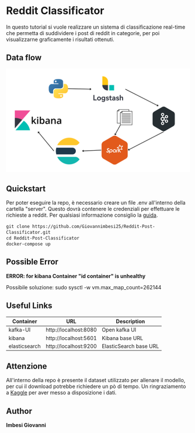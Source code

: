 # Reddit Classificator

In questo tutorial si vuole realizzare un sistema di classificazione real-time che permetta di suddividere i post di reddit in categorie, per poi visualizzarne graficamente i risultati ottenuti. 

## Data flow

![Screenshot](book/images/dataFlow.png)


## Quickstart

Per poter eseguire la repo, è necessario creare un file .env all'interno della cartella "server". Questo dovrà contenere le credenziali per effettuare le richieste a reddit. Per qualsiasi informazione consiglio la <a href="https://www.jcchouinard.com/get-reddit-api-credentials-with-praw/" target="_blank">guida</a>.


```
git clone https://github.com/Giovannimbesi25/Reddit-Post-Classificator.git
cd Reddit-Post-Classificator
docker-compose up

```
## Possible Error
**ERROR: for kibana  Container "id container" is unhealthy** 

Possibile soluzione: sudo sysctl -w vm.max_map_count=262144

## Useful Links

| Container  | URL |Description|
| ------------- | ------------- | ------- |
|  kafka-UI  |  http://localhost:8080  |    Open kafka UI |
| kibana  | http://localhost:5601  |    Kibana base URL |
| elasticsearch  | http://localhost:9200 |    ElasticSearch base URL |

## Attenzione

All'interno della repo è presente il dataset utilizzato per allenare il modello, per cui il download potrebbe richiedere un pò di tempo.
Un ringraziamento a <a href="https://www.kaggle.com/datasets/mswarbrickjones/reddit-selfposts" target="_blank">Kaggle</a> per aver messo a disposizione i dati.



## Author
**Imbesi Giovanni**

